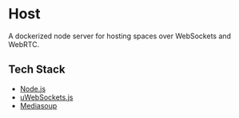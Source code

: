# Host

A dockerized node server for hosting spaces over WebSockets and WebRTC.

## Tech Stack

- [Node.js](https://nodejs.org/)
- [uWebSockets.js](https://github.com/uNetworking/uWebSockets.js)
- [Mediasoup](https://mediasoup.org/)
